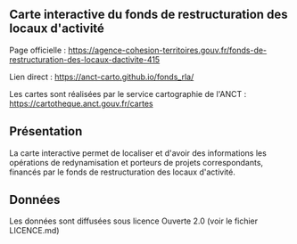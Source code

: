 ## Carte interactive du fonds de restructuration des locaux d'activité

Page officielle : https://agence-cohesion-territoires.gouv.fr/fonds-de-restructuration-des-locaux-dactivite-415

Lien direct : https://anct-carto.github.io/fonds_rla/

Les cartes sont réalisées par le service cartographie de l'ANCT :
https://cartotheque.anct.gouv.fr/cartes

## Présentation

La carte interactive permet de localiser et d'avoir des informations les opérations de redynamisation et porteurs de projets correspondants, financés par le fonds de restructuration des locaux d'activité.

## Données
Les données sont diffusées sous licence Ouverte 2.0 (voir le fichier LICENCE.md)	